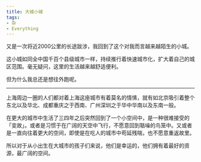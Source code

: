 ```yaml
---
title: 大城小城
tags:
- 杂
- Everything
---
```


又是一次将近2000公里的长途跋涉，我回到了这个对我而言越来越陌生的小城。

这小城如同全中国千百个县级城市一样，持续推行着快速城市化，扩大着自己的城区范围。毫无疑问，这里的生活越来越舒适便利。

但为什么我总还是想往外跑呢。

---

上海周边一圈的人们都对着上海这座城市有着莫名的情愫，就有如北京吸引着整个东北以及华北、成都重庆之于西南、广州深圳之于华中华南以及东南一般。

在更大的城市中生活了三四年之后突然回到了一个小空间中，是一种很难接受的「变故」。或者是习惯于在广阔的天空中飞行，不愿意回到聒噪的鸟笼中。又或者是一直向往着更大的空间，即使是在吃人的城市中苟延残喘，也不愿意重返故里。

所以对于从小出生在大城市的孩子们来说，他们是幸运的，他们拥有着最好的资源，最广阔的空间。

